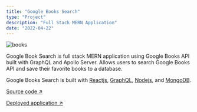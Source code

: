 ```yaml
---
title: "Google Books Search"
type: "Project"
description: "Full Stack MERN Application"
date: "2022-04-22"
---
```


![books](https://user-images.githubusercontent.com/28774706/165004424-2277d9ad-c4e5-4df5-b87f-faebc9925cc6.jpg)

Google Book Search is full stack MERN application using Google Books API built with GraphQL and Apollo Server. Allows users to search Google Books API and save their favorite books to a database.

Google Books Search is built with [Reactjs](https://reactjs.org/), [GraphQL](https://graphql.org/), [Nodejs](https://nodejs.dev), and [MongoDB](https://mongodb.com).

[Source code ↗ ](https://github.com/JamesCostello-dev/Google-Book-Search)

[Deployed application ↗ ](https://blooming-refuge-93954.herokuapp.com/)
